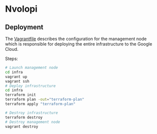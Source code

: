 # Nvolopi

## Deployment

The [Vagrantfile](/infra/Vagrantfile) describes the configuration for the management node which is responsible for deploying the entire infrastructure to the Google Cloud.

Steps:
```bash
# Launch management node
cd infra
vagrant up
vagrant ssh
# Deploy infrastructure
cd infra
terraform init
terraform plan -out="terraform-plan"
terraform apply "terraform-plan"

# Destroy infrastructure
terraform destroy
# Destroy management node
vagrant destroy
```
